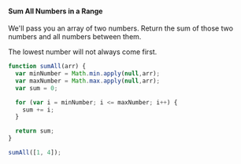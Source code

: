 #### Sum All Numbers in a Range
We'll pass you an array of two numbers. Return the sum of those two numbers and all numbers between them.

The lowest number will not always come first.
```javascript
function sumAll(arr) {
  var minNumber = Math.min.apply(null,arr);
  var maxNumber = Math.max.apply(null,arr);
  var sum = 0;

  for (var i = minNumber; i <= maxNumber; i++) {
    sum += i;
  }

  return sum;  
}

sumAll([1, 4]);

```
